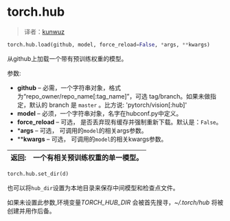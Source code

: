 # torch.hub

> 译者：[kunwuz](https://github.com/kunwuz)

```py
torch.hub.load(github, model, force_reload=False, *args, **kwargs)
```

从github上加载一个带有预训练权重的模型。

参数: 

*   **github** – 必需，一个字符串对象，格式为“repo_owner/repo_name[:tag_name]”，可选 tag/branch。如果未做指定，默认的 branch 是 `master` 。比方说: 'pytorch/vision[:hub]'
*   **model** – 必须，一个字符串对象，名字在hubconf.py中定义。
*   **force_reload** – 可选， 是否丢弃现有缓存并强制重新下载。默认是：`False`。
*   ***args** – 可选， 可调用的`model`的相关args参数。
*   ****kwargs** – 可选， 可调用的`model`的相关kwargs参数。


| 返回: | 一个有相关预训练权重的单一模型。 |
| --- | --- |

```py
torch.hub.set_dir(d)
```

也可以将`hub_dir`设置为本地目录来保存中间模型和检查点文件。

如果未设置此参数,环境变量<cite>TORCH_HUB_DIR</cite> 会被首先搜寻，<cite>~/.torch/hub</cite> 将被创建并用作后备。
